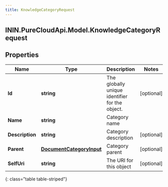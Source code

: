```yaml
---
title: KnowledgeCategoryRequest
---
```

## ININ.PureCloudApi.Model.KnowledgeCategoryRequest

## Properties

|Name | Type | Description | Notes|
|------------ | ------------- | ------------- | -------------|
| **Id** | **string** | The globally unique identifier for the object. | [optional] |
| **Name** | **string** | Category name | |
| **Description** | **string** | Category description | [optional] |
| **Parent** | [**DocumentCategoryInput**](DocumentCategoryInput.html) | Category parent | [optional] |
| **SelfUri** | **string** | The URI for this object | [optional] |
{: class="table table-striped"}



